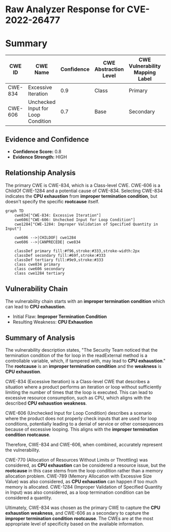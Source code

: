 # Raw Analyzer Response for CVE-2022-26477

# Summary
| CWE ID | CWE Name | Confidence | CWE Abstraction Level | CWE Vulnerability Mapping Label | CWE-Vulnerability Mapping Notes |
|---|---|---|---|---|---|
| CWE-834 | Excessive Iteration | 0.9 | Class | Primary | Allowed |
| CWE-606 | Unchecked Input for Loop Condition | 0.7 | Base | Secondary | Allowed |

## Evidence and Confidence

*   **Confidence Score:** 0.8
*   **Evidence Strength:** HIGH

## Relationship Analysis
The primary CWE is CWE-834, which is a Class-level CWE. CWE-606 is a ChildOf CWE-1284 and a potential cause of CWE-834. Selecting CWE-834 indicates the **CPU exhaustion** from **improper termination condition**, but doesn't specify the specific **rootcause** itself.

```mermaid
graph TD
    cwe834["CWE-834: Excessive Iteration"]
    cwe606["CWE-606: Unchecked Input for Loop Condition"]
    cwe1284["CWE-1284: Improper Validation of Specified Quantity in Input"]

    cwe606 -->|CHILDOF| cwe1284
    cwe606 -->|CANPRECEDE| cwe834
    
    classDef primary fill:#f96,stroke:#333,stroke-width:2px
    classDef secondary fill:#69f,stroke:#333
    classDef tertiary fill:#9e9,stroke:#333
    class cwe834 primary
    class cwe606 secondary
    class cwe1284 tertiary
```

## Vulnerability Chain
The vulnerability chain starts with an **improper termination condition** which can lead to **CPU exhaustion**.
  - Initial Flaw: **Improper Termination Condition**
  - Resulting Weakness: **CPU Exhaustion**

## Summary of Analysis
The vulnerability description states, "The Security Team noticed that the termination condition of the for loop in the readExternal method is a controllable variable, which, if tampered with, may lead to **CPU exhaustion**." The **rootcause** is an **improper termination condition** and the **weakness** is **CPU exhaustion**.

CWE-834 (Excessive Iteration) is a Class-level CWE that describes a situation where a product performs an iteration or loop without sufficiently limiting the number of times that the loop is executed. This can lead to excessive resource consumption, such as CPU, which aligns with the described **CPU exhaustion** **weakness**.

CWE-606 (Unchecked Input for Loop Condition) describes a scenario where the product does not properly check inputs that are used for loop conditions, potentially leading to a denial of service or other consequences because of excessive looping. This aligns with the **improper termination condition** **rootcause**.

Therefore, CWE-834 and CWE-606, when combined, accurately represent the vulnerability.

CWE-770 (Allocation of Resources Without Limits or Throttling) was considered, as **CPU exhaustion** can be considered a resource issue, but the **rootcause** in this case stems from the loop condition rather than a memory allocation problem.
CWE-789 (Memory Allocation with Excessive Size Value) was also considered, as **CPU exhaustion** can happen if too much memory is allocated.
CWE-1284 (Improper Validation of Specified Quantity in Input) was also considered, as a loop termination condition can be considered a quantity.

Ultimately, CWE-834 was chosen as the primary CWE to capture the **CPU exhaustion** **weakness**, and CWE-606 as a secondary to capture the **improper termination condition** **rootcause**. The CWEs are at the most appropriate level of specificity based on the available information.